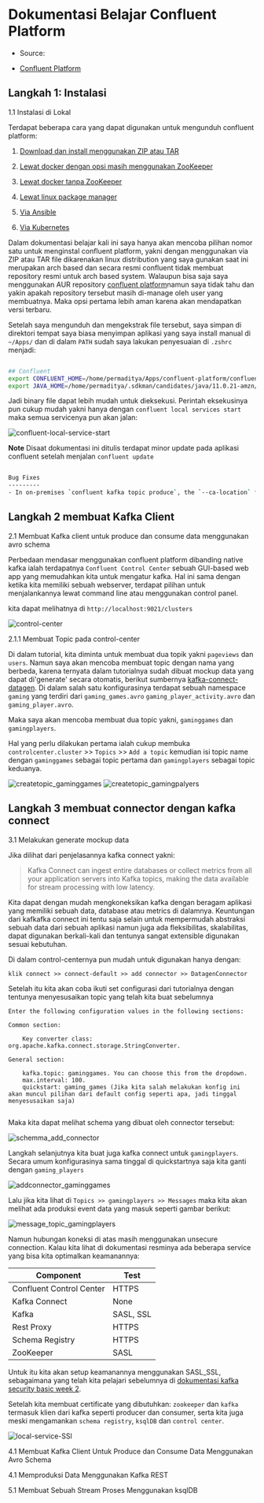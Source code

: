 # Dokumentasi Belajar Confluent Platform

- Source:

* [Confluent Platform](https://docs.confluent.io/platform/current/platform-quickstart.html)

## Langkah 1: Instalasi

1.1 Instalasi di Lokal

Terdapat beberapa cara yang dapat digunakan untuk mengunduh confluent platform:

1. [Download dan install menggunakan ZIP atau TAR](https://docs.confluent.io/platform/current/installation/installing_cp/zip-tar.html#prod-kafka-cli-install)
2. [Lewat docker dengan opsi masih menggunakan ZooKeeper](https://github.com/confluentinc/cp-all-in-one/blob/7.5.1-post/cp-all-in-one/docker-compose.yml)
3. [Lewat docker tanpa ZooKeeper](https://raw.githubusercontent.com/confluentinc/cp-all-in-one/7.5.1-post/cp-all-in-one-kraft/docker-compose.yml)
4. [Lewat linux package manager](https://docs.confluent.io/platform/current/installation/installing_cp/deb-ubuntu.html)

5. [Via Ansible](https://docs.confluent.io/ansible/current/ansible-download.html)

6. [Via Kubernetes](https://docs.confluent.io/operator/current/overview.html)

Dalam dokumentasi belajar kali ini saya hanya akan mencoba pilihan nomor satu untuk menginstal confluent platform, yakni dengan menggunakan via ZIP atau TAR file dikarenakan linux distribution yang saya gunakan saat ini merupakan arch based dan secara resmi confluent tidak membuat repository resmi untuk arch based system. Walaupun bisa saja saya menggunakan AUR repository [confluent platform](https://aur.archlinux.org/packages/confluent-platform)namun saya tidak tahu dan yakin apakah repository tersebut masih di-manage oleh user yang membuatnya. Maka opsi pertama lebih aman karena akan mendapatkan versi terbaru.

Setelah saya mengunduh dan mengekstrak file tersebut, saya simpan di direktori tempat saya biasa menyimpan aplikasi yang saya install manual di `~/Apps/` dan di dalam `PATH` sudah saya lakukan penyesuaian di `.zshrc` menjadi:

```bash

## Confluent
export CONFLUENT_HOME=/home/permaditya/Apps/confluent-platform/confluent-7.5.1/
export JAVA_HOME=/home/permaditya/.sdkman/candidates/java/11.0.21-amzn/

```

Jadi binary file dapat lebih mudah untuk dieksekusi. Perintah eksekusinya pun cukup mudah yakni hanya dengan `confluent local services start` maka semua servicenya pun akan jalan:

![confluent-local-service-start](https://github.com/adtyap26/learning-kafka/assets/101618848/b0eb1ec6-da7d-48fa-8d68-13b1f8b91c39)

**Note**
Disaat dokumentasi ini ditulis terdapat minor update pada aplikasi confluent setelah menjalan `confluent update`

```bash

Bug Fixes
---------
- In on-premises `confluent kafka topic produce`, the `--ca-location` flag is no longer required

```

## Langkah 2 membuat Kafka Client

2.1 Membuat Kafka client untuk produce dan consume data menggunakan avro schema

Perbedaan mendasar menggunakan confluent platform dibanding native kafka ialah terdapatnya `Confluent Control Center` sebuah GUI-based web app yang memudahkan kita untuk mengatur kafka. Hal ini sama dengan ketika kita memiliki sebuah webserver, terdapat pilihan untuk menjalankannya lewat command line atau menggunakan control panel.

kita dapat melihatnya di `http://localhost:9021/clusters`

![control-center](https://github.com/adtyap26/learning-kafka/assets/101618848/1597c1e1-9c55-46c4-8d1e-723d0a735c52)



2.1.1 Membuat Topic pada control-center

Di dalam tutorial, kita diminta untuk membuat dua topik yakni `pageviews` dan `users`. Namun saya akan mencoba membuat topic dengan nama yang berbeda, karena ternyata dalam tutorialnya sudah dibuat mockup data yang dapat di'generate' secara otomatis, berikut sumbernya [kafka-connect-datagen](https://github.com/confluentinc/kafka-connect-datagen#configuration). Di dalam salah satu konfigurasinya terdapat sebuah namespace `gaming` yang terdiri dari `gaming_games.avro` `gaming_player_activity.avro` dan `gaming_player.avro`.

Maka saya akan mencoba membuat dua topic yakni, `gaminggames` dan `gamingplayers`.

Hal yang perlu dilakukan pertama ialah cukup membuka `controlcenter.cluster` >> `Topics` >> `Add a topic` kemudian isi topic name dengan `gaminggames` sebagai topic pertama dan `gamingplayers` sebagai topic keduanya.

![createtopic_gaminggames](https://github.com/adtyap26/learning-kafka/assets/101618848/67ae742d-46a0-4c1e-8c61-cc8b460a0f79)
![createtopic_gamingpalyers](https://github.com/adtyap26/learning-kafka/assets/101618848/07d52cad-26e0-4a0a-9719-a3b900840e7c)



## Langkah 3 membuat connector dengan kafka connect

3.1 Melakukan generate mockup data

Jika dilihat dari penjelasannya kafka connect yakni:

> Kafka Connect can ingest entire databases or collect metrics from all your application servers into Kafka topics, making the data available for stream processing with low latency.

Kita dapat dengan mudah mengkoneksikan kafka dengan beragam aplikasi yang memiliki sebuah data, database atau metrics di dalamnya. Keuntungan dari kafkafka connect ini tentu saja selain untuk mempermudah abstraksi sebuah data dari sebuah aplikasi namun juga ada fleksibilitas, skalabilitas, dapat digunakan berkali-kali dan tentunya sangat extensible digunakan sesuai kebutuhan.

Di dalam control-centernya pun mudah untuk digunakan hanya dengan:

`klik connect >> connect-default >> add connector >> DatagenConnector `

Setelah itu kita akan coba ikuti set configurasi dari tutorialnya dengan tentunya menyesusaikan topic yang telah kita buat sebelumnya

```
Enter the following configuration values in the following sections:

Common section:

    Key converter class: org.apache.kafka.connect.storage.StringConverter.

General section:

    kafka.topic: gaminggames. You can choose this from the dropdown.
    max.interval: 100.
    quickstart: gaming_games (Jika kita salah melakukan konfig ini akan muncul pilihan dari default config seperti apa, jadi tinggal menyesusaikan saja)


```

Maka kita dapat melihat schema yang dibuat oleh connector tersebut:

![schemma_add_connector](https://github.com/adtyap26/learning-kafka/assets/101618848/792e8c18-3b06-4b95-832e-434bb98cf4df)


Langkah selanjutnya kita buat juga kafka connect untuk `gamingplayers`. Secara umum konfigurasinya sama tinggal di quickstartnya saja kita ganti dengan `gaming_players`

![addconnector_gaminggames](https://github.com/adtyap26/learning-kafka/assets/101618848/0c391b52-8f1c-4801-aba5-f36d22ab0b01)


Lalu jika kita lihat di `Topics >> gamingplayers >> Messages` maka kita akan melihat ada produksi event data yang masuk seperti gambar berikut:


![message_topic_gamingplayers](https://github.com/adtyap26/learning-kafka/assets/101618848/cef31992-2cce-4aab-98ea-3da31742b2f8)



Namun hubungan koneksi di atas masih menggunakan unsecure connection. Kalau kita lihat di dokumentasi resminya ada beberapa service yang bisa kita optimalkan keamanannya:

| Component                | Test      |
| ------------------------ | --------- |
| Confluent Control Center | HTTPS     |
| Kafka Connect            | None      |
| Kafka                    | SASL, SSL |
| Rest Proxy               | HTTPS     |
| Schema Registry          | HTTPS     |
| ZooKeeper                | SASL      |

Untuk itu kita akan setup keamanannya menggunakan SASL_SSL, sebagaimana yang telah kita pelajari sebelumnya di [dokumentasi kafka security basic week 2](https://github.com/adtyap26/learning-kafka/tree/main/week_2).

Setelah kita membuat certificate yang dibutuhkan: `zookeeper` dan `kafka` termasuk klien dari kafka seperti producer dan consumer, serta kita juga meski mengamankan `schema registry`, `ksqlDB` dan `control center`.

 
![local-service-SSl](https://github.com/adtyap26/learning-kafka/assets/101618848/fe1bf881-d26c-4828-841c-3f13ea4ceb2b)



4.1 Membuat Kafka Client Untuk Produce dan Consume Data Menggunakan Avro Schema

4.1 Memproduksi Data Menggunakan Kafka REST

5.1 Membuat Sebuah Stream Proses Menggunakan ksqlDB
